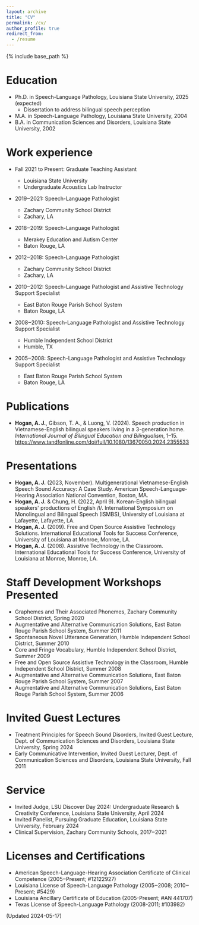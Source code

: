 ```yaml
---
layout: archive
title: "CV"
permalink: /cv/
author_profile: true
redirect_from:
  - /resume
---
```


{% include base_path %}

Education
======
* Ph.D. in Speech-Language Pathology, Louisiana State University, 2025 (expected)
  * Dissertation to address bilingual speech perception
* M.A. in Speech-Language Pathology, Louisiana State University, 2004
* B.A. in Communication Sciences and Disorders, Louisiana State University, 2002

Work experience
======
* Fall 2021 to Present: Graduate Teaching Assistant
  * Louisiana State University
  * Undergraduate Acoustics Lab Instructor

* 2019‒2021: Speech-Language Pathologist
  * Zachary Community School District
  * Zachary, LA

* 2018‒2019: Speech-Language Pathologist
  * Merakey Education and Autism Center
  * Baton Rouge, LA

* 2012‒2018: Speech-Language Pathologist
  * Zachary Community School District
  * Zachary, LA

* 2010‒2012: Speech-Language Pathologist and Assistive Technology Support Specialist
  * East Baton Rouge Parish School System
  * Baton Rouge, LA

* 2008‒2010: Speech-Language Pathologist and Assistive Technology Support Specialist
  * Humble Independent School District
  * Humble, TX

* 2005‒2008: Speech-Language Pathologist and Assistive Technology Support Specialist
  * East Baton Rouge Parish School System
  * Baton Rouge, LA

Publications
======
* **Hogan, A. J.**, Gibson, T. A., & Luong, V. (2024). Speech production in Vietnamese-English bilingual speakers living in a 3-generation home. *International Journal of Bilingual Education and Bilingualism*, 1–15. https://www.tandfonline.com/doi/full/10.1080/13670050.2024.2355533

Presentations
======
* **Hogan, A. J.** (2023, November). Multigenerational Vietnamese-English Speech Sound Accuracy: A Case Study. American Speech-Language-Hearing Association National Convention, Boston, MA.
* **Hogan, A. J.** & Chung, H. (2022, April 9). Korean-English bilingual speakers' productions of English /l/. International Symposium on Monolingual and Bilingual Speech (ISMBS), University of Louisiana at Lafayette, Lafayette, LA.
* **Hogan, A. J.** (2009). Free and Open Source Assistive Technology Solutions. International Educational Tools for Success Conference, University of Louisiana at Monroe, Monroe, LA.
* **Hogan, A. J.** (2008). Assistive Technology in the Classroom. International Educational Tools for Success Conference, University of Louisiana at Monroe, Monroe, LA.

Staff Development Workshops Presented
======
* Graphemes and Their Associated Phonemes, Zachary Community School District, Spring 2020
* Augmentative and Alternative Communication Solutions, East Baton Rouge Parish School System, Summer 2011
* Spontaneous Novel Utterance Generation, Humble Independent School District, Summer 2010
* Core and Fringe Vocabulary, Humble Independent School District, Summer 2009
* Free and Open Source Assistive Technology in the Classroom, Humble Independent School District, Summer 2008
* Augmentative and Alternative Communication Solutions, East Baton Rouge Parish School System, Summer 2007
* Augmentative and Alternative Communication Solutions, East Baton Rouge Parish School System, Summer 2006

Invited Guest Lectures
======
* Treatment Principles for Speech Sound Disorders, Invited Guest Lecture, Dept. of Communication Sciences and Disorders, Louisiana State University, Spring 2024
* Early Communicative Intervention, Invited Guest Lecturer, Dept. of Communication Sciences and Disorders, Louisiana State University, Fall 2011

Service
======
* Invited Judge, LSU Discover Day 2024: Undergraduate Research & Creativity Conference, Louisiana State University, April 2024
* Invited Panelist, Pursuing Graduate Education, Louisiana State University, February 2024
* Clinical Supervision, Zachary Community Schools, 2017‒2021

Licenses and Certifications
======
* American Speech-Language-Hearing Association Certificate of Clinical Competence (2005‒Present; #12122927)
* Louisiana License of Speech-Language Pathology (2005‒2008; 2010‒Present; #5429)
* Louisiana Ancillary Certificate of Education (2005-Present; #AN 441707)
* Texas License of Speech-Language Pathology (2008-2011; #103982)


(Updated 2024-05-17)
